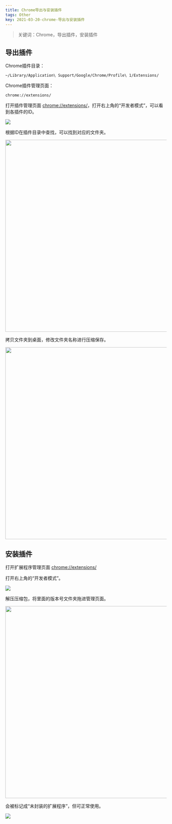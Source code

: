 ```yaml
---
title: Chrome导出与安装插件
tags: Other
key: 2021-03-20-chrome-导出与安装插件
---
```

> 关键词：Chrome，导出插件，安装插件

## 导出插件

Chrome插件目录：

```
~/Library/Application\ Support/Google/Chrome/Profile\ 1/Extensions/
```

Chrome插件管理页面：

```
chrome://extensions/
```

打开插件管理页面 <a href="chrome://extensions/" target="_blank">chrome://extensions/</a>，打开右上角的“开发者模式”，可以看到各插件的ID。

<img src="https://image.oldboard.tech/blog/59EF9785-DBB4-42B3-AD04-71A2C53D99E8.png">

根据ID在插件目录中查找，可以找到对应的文件夹。

<img src="https://image.oldboard.tech/blog/298E2D79-5D03-4087-8D0B-AED7F243797F.png" width="600">

拷贝文件夹到桌面，修改文件夹名称进行压缩保存。

<img src="https://image.oldboard.tech/blog/FB6548E7-08A0-402E-832A-7B5F3B9A9F57.png" width="600">

## 安装插件

打开扩展程序管理页面 <a href="chrome://extensions/" target="_blank">chrome://extensions/</a> 

打开右上角的“开发者模式”。

<img src="https://image.oldboard.tech/blog/0B90E24D-8470-48A0-A00B-5177C8A1A67C.png">

解压压缩包，将里面的版本号文件夹拖进管理页面。

<img src="https://image.oldboard.tech/blog/0F6CCBA8-5D6F-4862-8FB0-C65E9A9F2291.png" width="600">

会被标记成“未封装的扩展程序”，但可正常使用。

<img src="https://image.oldboard.tech/blog/3C40813F-C73C-41FA-9625-30D82BCA417A.png">


